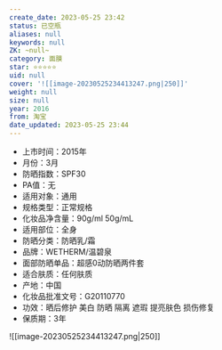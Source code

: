 ```yaml
---
create_date: 2023-05-25 23:42
status: 已空瓶
aliases: null
keywords: null
ZK: ~null~
category: 面膜
star: ⭐⭐⭐⭐⭐
uid: null
cover: '![[image-20230525234413247.png|250]]'
weight: null
size: null
year: 2016
from: 淘宝
date_updated: 2023-05-25 23:44
---
```


- 上市时间：2015年
- 月份：3月
- 防晒指数：SPF30
- PA值：无
- 适用对象：通用
- 规格类型：正常规格
- 化妆品净含量：90g/ml 50g/mL
- 适用部位：全身
- 防晒分类：防晒乳/霜
- 品牌：WETHERM/温碧泉
- 面部防晒单品：超感0动防晒两件套
- 适合肤质：任何肤质
- 产地：中国
- 化妆品批准文号：G20110770
- 功效：晒后修护 美白 防晒 隔离 遮瑕 提亮肤色 损伤修复
- 保质期：3年

![[image-20230525234413247.png|250]]
